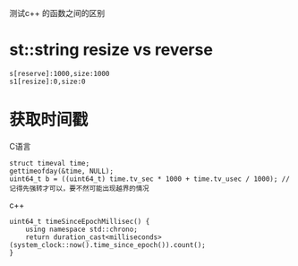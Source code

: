 测试c++ 的函数之间的区别

# st::string resize vs reverse
```
s[reserve]:1000,size:1000
s1[resize]:0,size:0
```

# 获取时间戳
C语言
```
struct timeval time;
gettimeofday(&time, NULL);
uint64_t b = ((uint64_t) time.tv_sec * 1000 + time.tv_usec / 1000); // 记得先强转才可以，要不然可能出现越界的情况
```
c++
```
uint64_t timeSinceEpochMillisec() {
    using namespace std::chrono;
    return duration_cast<milliseconds>(system_clock::now().time_since_epoch()).count();
}
```
